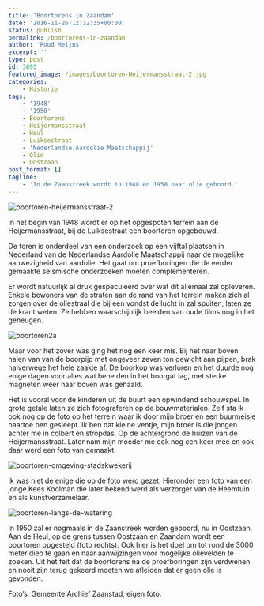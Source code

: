 ```yaml
---
title: 'Boortorens in Zaandam'
date: '2016-11-26T12:32:35+00:00'
status: publish
permalink: /boortorens-in-zaandam
author: 'Ruud Meijns'
excerpt: ''
type: post
id: 3895
featured_image: /images/boortoren-Heijermansstraat-2.jpg
categories:
    - Historie
tags:
    - '1948'
    - '1950'
    - Boortorens
    - Heijermansstraat
    - Heul
    - Luiksestraat
    - 'Nederlandse Aardolie Maatschappij'
    - Olie
    - Oostzaan
post_format: []
tagline:
    - 'In de Zaanstreek wordt in 1948 en 1950 naar olie geboord.'
---
```

![boortoren-heijermansstraat-2](/images/boortoren-Heijermansstraat-2.jpg)

In het begin van 1948 wordt er op het opgespoten terrein aan de Heijermansstraat, bij de Luiksestraat een boortoren opgebouwd.

De toren is onderdeel van een onderzoek op een vijftal plaatsen in Nederland van de Nederlandse Aardolie Maatschappij naar de mogelijke aanwezigheid van aardolie. Het gaat om proefboringen die de eerder gemaakte seismische onderzoeken moeten complementeren.

Er wordt natuurlijk al druk gespeculeerd over wat dit allemaal zal opleveren. Enkele bewoners van de straten aan de rand van het terrein maken zich al zorgen over de oliestraal die bij een vondst de lucht in zal spuiten, laten ze de krant weten. Ze hebben waarschijnlijk beelden van oude films nog in het geheugen.

![boortoren2a](/images/boortoren2a.jpg)

Maar voor het zover was ging het nog een keer mis. Bij het naar boven halen van van de boorpijp met ongeveer zeven ton gewicht aan pijpen, brak halverwege het hele zaakje af. De boorkop was verloren en het duurde nog enige dagen voor alles wat bene den in het boorgat lag, met sterke magneten weer naar boven was gehaald.

Het is vooral voor de kinderen uit de buurt een opwindend schouwspel. In grote getale laten ze zich fotograferen op de bouwmaterialen. Zelf sta ik ook nog op de foto op het terrein waar ik door mijn broer en een buurmeisje naartoe ben gesleept. Ik ben dat kleine ventje, mijn broer is die jongen achter me in colbert en stropdas. Op de achtergrond de huizen van de Heijermansstraat. Later nam mijn moeder me ook nog een keer mee en ook daar werd een foto van gemaakt.

![boortoren-omgeving-stadskwekerij](/images/Boortoren-Omgeving-Stadskwekerij.jpg)

Ik was niet de enige die op de foto werd gezet. Hieronder een foto van een jonge Kees Koolman die later bekend werd als verzorger van de Heemtuin en als kunstverzamelaar.

![boortoren-langs-de-watering](/images/boortoren-langs-de-Watering.jpg)

In 1950 zal er nogmaals in de Zaanstreek worden geboord, nu in Oostzaan. Aan de Heul, op de grens tussen Oostzaan en Zaandam wordt een boortoren opgesteld (foto rechts). Ook hier is het doel om tot rond de 3000 meter diep te gaan en naar aanwijzingen voor mogelijke olievelden te zoeken. Uit het feit dat de boortorens na de proefboringen zijn verdwenen en nooit zijn terug gekeerd moeten we afleiden dat er geen olie is gevonden.

Foto’s: Gemeente Archief Zaanstad, eigen foto.